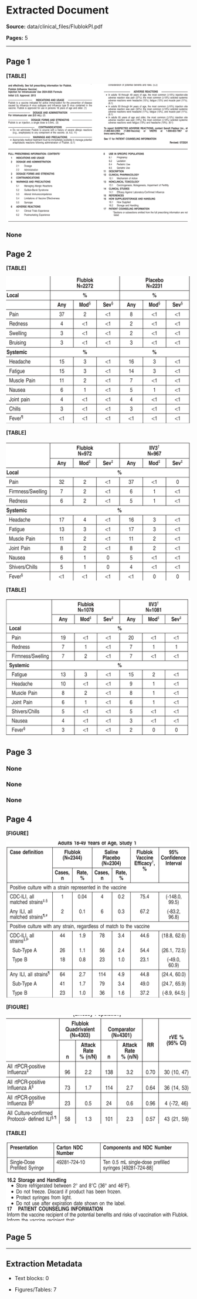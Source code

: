 # Extracted Document

**Source:** data/clinical_files/FlublokPI.pdf

**Pages:** 5

---


## Page 1


**[TABLE]**

![Table from page 1](figures/table_p1_b0e90a8f.png)


### None


## Page 2


**[TABLE]**

![Table from page 2](figures/table_p2_1942fe87.png)


**[TABLE]**

![Table from page 2](figures/table_p2_18e28930.png)


**[TABLE]**

![Table from page 2](figures/table_p2_25fc070a.png)


## Page 3


### None


### None


### None


## Page 4


**[FIGURE]**

![Figure from page 4](figures/figure_p4_10cbc54e.png)


**[FIGURE]**

![Figure from page 4](figures/figure_p4_a142a65f.png)


**[TABLE]**

![Table from page 4](figures/table_p4_b9233535.png)


## Page 5


---

## Extraction Metadata

- Text blocks: 0

- Figures/Tables: 7
